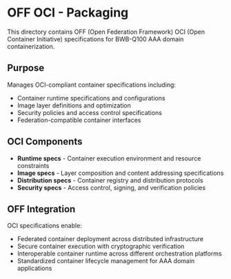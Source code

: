 # OFF OCI - Packaging

This directory contains OFF (Open Federation Framework) OCI (Open Container Initiative) specifications for BWB-Q100 AAA domain containerization.

## Purpose

Manages OCI-compliant container specifications including:

- Container runtime specifications and configurations
- Image layer definitions and optimization
- Security policies and access control specifications
- Federation-compatible container interfaces

## OCI Components

- **Runtime specs** - Container execution environment and resource constraints
- **Image specs** - Layer composition and content addressing specifications
- **Distribution specs** - Container registry and distribution protocols
- **Security specs** - Access control, signing, and verification policies

## OFF Integration

OCI specifications enable:

- Federated container deployment across distributed infrastructure
- Secure container execution with cryptographic verification
- Interoperable container runtime across different orchestration platforms
- Standardized container lifecycle management for AAA domain applications